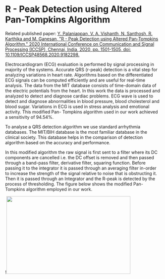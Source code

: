 # R - Peak Detection using Altered Pan-Tompkins Algorithm

Related published paper: [Y. Palaniappan, V. A. Vishanth, N. Santhosh, R. Karthika and M. Ganesan, "R - Peak Detection using Altered Pan-Tompkins Algorithm," 2020 International Conference on Communication and Signal Processing (ICCSP), Chennai, India, 2020, pp. 1501-1505, doi: 10.1109/ICCSP48568.2020.9182298.](https://ieeexplore.ieee.org/document/9182298)

Electrocardiogram (ECG) evaluation is performed by signal processing in majority of the systems. Accurate QRS (r-peak) detection is a vital step for analyzing variations in heart rate. Algorithms based on the differentiated ECG signals can be computed efficiently and are useful for real-time analysis. The data from the MIT database consists of time-domain data of the electric potentials from the heart. In this work the data is processed and analyzed to detect and diagnose cardiac problems. ECG wave is used to detect and diagnose abnormalities in blood pressure, blood cholesterol and blood sugar. Variations in ECG is used in stress analysis and emotional activity. This modified Pan- Tompkins algorithm used in our work achieved a sensitivity of 94.54%.

To analyse a QRS detection algorithm we use standard arrhythmia databases. The MIT/BIH database is the most familiar database in the clinical society. This database helps in the comparison of detection algorithm based on the accuracy and performance.

In this modified algorithm the raw signal is first sent to a filter where its DC components are cancelled i.e. the DC offset is removed and then passed through a band-pass filter, derivative filter, squaring function. Before passing it to the integrator it is passed through an averaging filter in-order to increase the strength of the signal relative to noise that is obstructing it. Then it is passed through an Integrator and the R-peak is detected by the process of thresholding. The figure below shows the modified Pan-Tompkins algorithm employed in our work.

!<img src="https://ieeexplore.ieee.org/mediastore_new/IEEE/content/media/9177229/9182042/9182298/vishan2-ICCSP593-large.gif" width="400" height="250">
